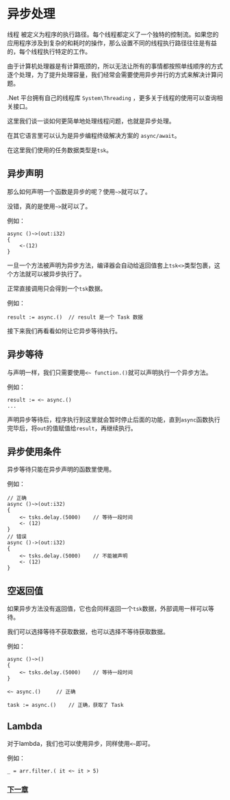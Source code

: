 # 异步处理
线程 被定义为程序的执行路径。每个线程都定义了一个独特的控制流。如果您的应用程序涉及到复杂的和耗时的操作，那么设置不同的线程执行路径往往是有益的，每个线程执行特定的工作。  

由于计算机处理器是有计算瓶颈的，所以无法让所有的事情都按照单线顺序的方式逐个处理，为了提升处理容量，我们经常会需要使用异步并行的方式来解决计算问题。  

.Net 平台拥有自己的线程库 `System\Threading` ，更多关于线程的使用可以查询相关接口。  

这里我们谈一谈如何更简单地处理线程问题，也就是异步处理。  

在其它语言里可以认为是异步编程终级解决方案的 `async/await`。  

在这里我们使用的任务数据类型是`tsk`。

## 异步声明
那么如何声明一个函数是异步的呢？使用`~>`就可以了。

没错，真的是使用`~>`就可以了。

例如：
```
async ()~>(out:i32)
{ 
    <-(12)
}
```
一旦一个方法被声明为异步方法，编译器会自动给返回值套上`tsk<>`类型包裹，这个方法就可以被异步执行了。

正常直接调用只会得到一个`tsk`数据。

例如：
```
result := async.()  // result 是一个 Task 数据
```
接下来我们再看看如何让它异步等待执行。
## 异步等待
与声明一样，我们只需要使用`<~ function.()`就可以声明执行一个异步方法。

例如：
```
result := <~ async.()
...
```
声明异步等待后，程序执行到这里就会暂时停止后面的功能，直到`async`函数执行完毕后，将`out`的值赋值给`result`，再继续执行。
## 异步使用条件
异步等待只能在异步声明的函数里使用。

例如：
```
// 正确
async ()~>(out:i32)
{ 
    <~ tsks.delay.(5000)    // 等待一段时间
    <- (12)
}
// 错误
async ()->(out:i32)
{ 
    <~ tsks.delay.(5000)    // 不能被声明
    <- (12)
}
```
## 空返回值
如果异步方法没有返回值，它也会同样返回一个`tsk`数据，外部调用一样可以等待。

我们可以选择等待不获取数据，也可以选择不等待获取数据。

例如：
```
async ()~>()
{
    <~ tsks.delay.(5000)    // 等待一段时间
}

<~ async.()     // 正确

task := async.()    // 正确，获取了 Task
```
## Lambda
对于lambda，我们也可以使用异步，同样使用`<~`即可。

例如：
```
_ = arr.filter.( it <~ it > 5)
```
### [下一章](泛型.md)
